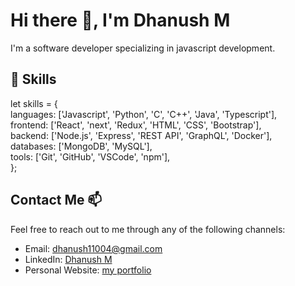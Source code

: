# Hi there 👋, I'm Dhanush M

I'm a software developer specializing in javascript development. 

## 🧰 Skills

let skills = { <br>
    languages: ['Javascript', 'Python', 'C', 'C++', 'Java', 'Typescript'],<br>
    frontend: ['React', 'next', 'Redux', 'HTML', 'CSS', 'Bootstrap'],<br>
    backend: ['Node.js', 'Express', 'REST API', 'GraphQL', 'Docker'],<br>
    databases: ['MongoDB', 'MySQL'],<br>
    tools: ['Git', 'GitHub', 'VSCode', 'npm'],<br>
};<br>

## Contact Me 📫

Feel free to reach out to me through any of the following channels:

- Email: [dhanush11004@gmail.com](mailto:dhanush11004@gmail.com)
- LinkedIn: [Dhanush M](https://www.linkedin.com/in/dhanush-m-6870a22a2?utm_source=share&utm_campaign=share_via&utm_content=profile&utm_medium=android_app)
- Personal Website: [my portfolio](https://19cs023.github.io/portfolio/)

